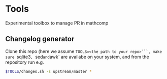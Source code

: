 # Tools
Experimental toolbox to manage PR in mathcomp

## Changelog generator

Clone this repo (here we assume `TOOLS=<the path to your repo>```, make sure `sqlite3`, `sed` and `awk` are availabe on your system, and from the repository run e.g.
```bash
$TOOLS/changes.sh -s upstream/master *
```
